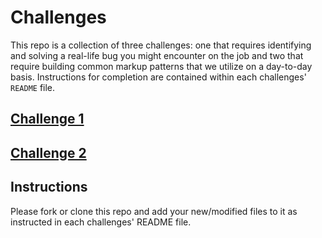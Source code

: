 # Challenges

This repo is a collection of three challenges: one that requires identifying and solving a real-life bug you might encounter on the job and two that require building common markup patterns that we utilize on a day-to-day basis. Instructions for completion are contained within each challenges' `README` file. 

## [Challenge 1](./challenge_one/readme.md)

## [Challenge 2](./challenge_two/readme.md)

## Instructions

Please fork or clone this repo and add your new/modified files to it as instructed in each challenges' README file. 